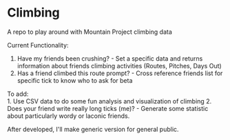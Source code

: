 # Climbing
A repo to play around with Mountain Project climbing data

Current Functionality: 
  1. Have my friends been crushing?
    - Set a specific data and returns information about friends climbing activities (Routes, Pitches, Days Out)
  2. Has a friend climbed this route prompt? 
    - Cross reference friends list for specific tick to know who to ask for beta
  
  
To add:   
    1. Use CSV data to do some fun analysis and visualization of climbing 
    2. Does your friend write really long ticks (me)?
    - Generate some statistic about particularly wordy or laconic friends. 
    
After developed, I'll make generic version for general public. 
